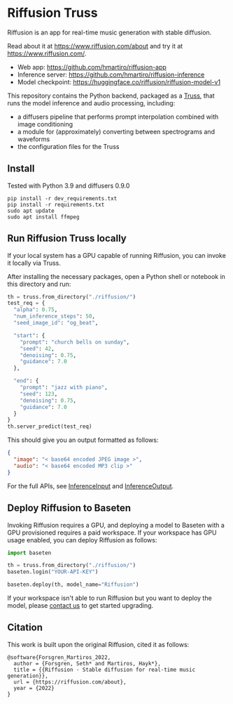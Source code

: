 # Riffusion Truss

Riffusion is an app for real-time music generation with stable diffusion.

Read about it at https://www.riffusion.com/about and try it at https://www.riffusion.com/.

* Web app: https://github.com/hmartiro/riffusion-app
* Inference server: https://github.com/hmartiro/riffusion-inference
* Model checkpoint: https://huggingface.co/riffusion/riffusion-model-v1

This repository contains the Python backend, packaged as a [Truss](https://truss.baseten.co), that runs the model inference and audio processing, including:

 * a diffusers pipeline that performs prompt interpolation combined with image conditioning
 * a module for (approximately) converting between spectrograms and waveforms
 * the configuration files for the Truss


## Install
Tested with Python 3.9 and diffusers 0.9.0

```
pip install -r dev_requirements.txt
pip install -r requirements.txt
sudo apt update
sudo apt install ffmpeg
```

## Run Riffusion Truss locally

If your local system has a GPU capable of running Riffusion, you can invoke it locally via Truss.

After installing the necessary packages, open a Python shell or notebook in this directory and run:

```python
th = truss.from_directory("./riffusion/")
test_req = {
  "alpha": 0.75,
  "num_inference_steps": 50,
  "seed_image_id": "og_beat",

  "start": {
    "prompt": "church bells on sunday",
    "seed": 42,
    "denoising": 0.75,
    "guidance": 7.0
  },

  "end": {
    "prompt": "jazz with piano",
    "seed": 123,
    "denoising": 0.75,
    "guidance": 7.0
  }
}
th.server_predict(test_req)
```

This should give you an output formatted as follows:

```json
{
  "image": "< base64 encoded JPEG image >",
  "audio": "< base64 encoded MP3 clip >"
}
```

For the full APIs, see [InferenceInput](https://github.com/hmartiro/riffusion-inference/blob/main/riffusion/datatypes.py#L28) and [InferenceOutput](https://github.com/hmartiro/riffusion-inference/blob/main/riffusion/datatypes.py#L54).

## Deploy Riffusion to Baseten

Invoking Riffusion requires a GPU, and deploying a model to Baseten with a GPU provisioned requires a paid workspace. If your workspace has GPU usage enabled, you can deploy Riffusion as follows:

```python
import baseten

th = truss.from_directory("./riffusion/")
baseten.login("YOUR-API-KEY")

baseten.deploy(th, model_name="Riffusion")
```


If your workspace isn't able to run Riffusion but you want to deploy the model, please [contact us](mailto:support@baseten.co) to get started upgrading.

## Citation

This work is built upon the original Riffusion, cited it as follows:

```
@software{Forsgren_Martiros_2022,
  author = {Forsgren, Seth* and Martiros, Hayk*},
  title = {{Riffusion - Stable diffusion for real-time music generation}},
  url = {https://riffusion.com/about},
  year = {2022}
}
```
